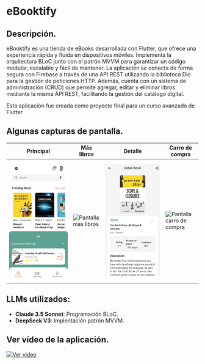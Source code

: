 # eBooktify

## Descripción.

eBooktify es una tienda de eBooks desarrollada con Flutter, que ofrece una experiencia rápida y fluida en dispositivos móviles. Implementa la arquitectura BLoC junto con el patrón MVVM para garantizar un código modular, escalable y fácil de mantener. La aplicación se conecta de forma segura con Firebase a través de una API REST utilizando la biblioteca Dio para la gestión de peticiones HTTP. Además, cuenta con un sistema de administración (CRUD) que permite agregar, editar y eliminar libros mediante la misma API REST, facilitando la gestión del catálogo digital. 

Esta aplicación fue creada como proyecto final para un curso avanzado de Flutter

## Algunas capturas de pantalla.

| Principal | Más libros | Detalle | Carro de compra |
|-----------|-----------|-----------|-----------|
|![Pantalla principal](./assets/img/main.jpg)|![Pantalla mas libros](./assets/img/more_book.jpg.jpg)|![Pantalla detalle del libro](./assets/img/detail.jpg)|![Pantalla carro de compra](./assets/img/cart.jpg.jpg)|











## LLMs utilizados:

- **Claude 3.5 Sonnet**: Programación BLoC.
- **DeepSeek V3**: Implentación patrón MVVM.

## Ver vídeo de la aplicación.
[![Ver video](https://img.youtube.com/vi/gRXX5OeA2Ek/0.jpg)](https://www.youtube.com/watch?v=gRXX5OeA2Ek)

